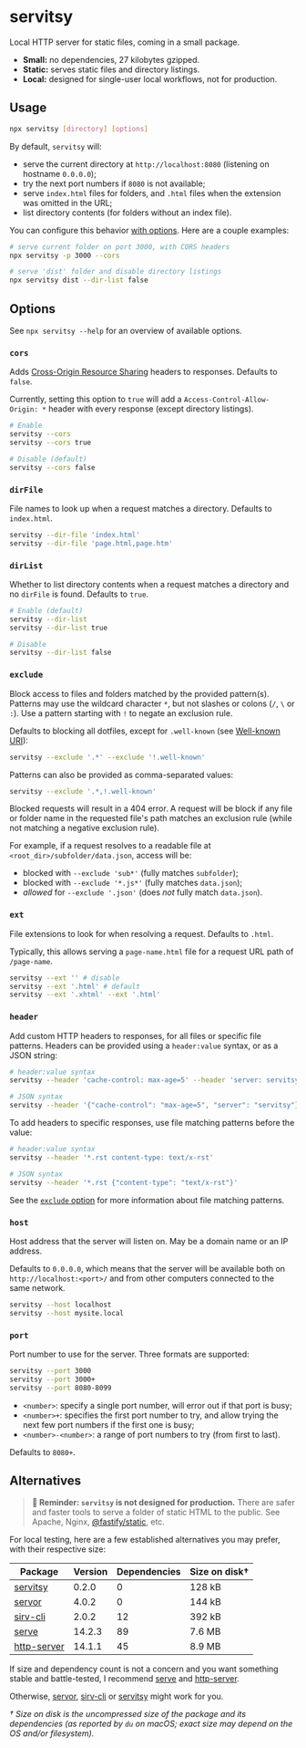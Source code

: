 # servitsy

Local HTTP server for static files, coming in a small package.

- **Small:** no dependencies, 27 kilobytes gzipped.
- **Static:** serves static files and directory listings.
- **Local:** designed for single-user local workflows, not for production.

## Usage

```sh
npx servitsy [directory] [options]
```

By default, `servitsy` will:

- serve the current directory at `http://localhost:8080` (listening on hostname `0.0.0.0`);
- try the next port numbers if `8080` is not available;
- serve `index.html` files for folders, and `.html` files when the extension was omitted in the URL;
- list directory contents (for folders without an index file).

You can configure this behavior [with options](#options). Here are a couple examples:

```sh
# serve current folder on port 3000, with CORS headers
npx servitsy -p 3000 --cors

# serve 'dist' folder and disable directory listings
npx servitsy dist --dir-list false
```

## Options

See `npx servitsy --help` for an overview of available options.

### `cors`

Adds [Cross-Origin Resource Sharing](https://developer.mozilla.org/en-US/docs/Web/HTTP/CORS) headers to responses. Defaults to `false`.

Currently, setting this option to `true` will add a `Access-Control-Allow-Origin: *` header with every response (except directory listings).

```sh
# Enable
servitsy --cors
servitsy --cors true

# Disable (default)
servitsy --cors false
```

### `dirFile`

File names to look up when a request matches a directory. Defaults to `index.html`.

```sh
servitsy --dir-file 'index.html'
servitsy --dir-file 'page.html,page.htm'
```

### `dirList`

Whether to list directory contents when a request matches a directory and no `dirFile` is found. Defaults to `true`.

```sh
# Enable (default)
servitsy --dir-list
servitsy --dir-list true

# Disable
servitsy --dir-list false
```

### `exclude`

Block access to files and folders matched by the provided pattern(s). Patterns may use the wildcard character `*`, but not slashes or colons (`/`, `\` or `:`). Use a pattern starting with `!` to negate an exclusion rule.

Defaults to blocking all dotfiles, except for `.well-known` (see [Well-known URI](https://en.wikipedia.org/wiki/Well-known_URI)):

```sh
servitsy --exclude '.*' --exclude '!.well-known'
```

Patterns can also be provided as comma-separated values:

```sh
servitsy --exclude '.*,!.well-known'
```

Blocked requests will result in a 404 error. A request will be block if any file or folder name in the requested file's path matches an exclusion rule (while not matching a negative exclusion rule).

For example, if a request resolves to a readable file at `<root_dir>/subfolder/data.json`, access will be:

- blocked with `--exclude 'sub*'` (fully matches `subfolder`);
- blocked with `--exclude '*.js*'` (fully matches `data.json`);
- _allowed_ for `--exclude '.json'` (does _not_ fully match `data.json`).

### `ext`

File extensions to look for when resolving a request. Defaults to `.html`.

Typically, this allows serving a `page-name.html` file for a request URL path of `/page-name`.

```sh
servitsy --ext '' # disable
servitsy --ext '.html' # default
servitsy --ext '.xhtml' --ext '.html'
```

### `header`

Add custom HTTP headers to responses, for all files or specific file patterns. Headers can be provided using a `header:value` syntax, or as a JSON string:

```sh
# header:value syntax
servitsy --header 'cache-control: max-age=5' --header 'server: servitsy'

# JSON syntax
servitsy --header '{"cache-control": "max-age=5", "server": "servitsy"}'
```

To add headers to specific responses, use file matching patterns before the value:

```sh
# header:value syntax
servitsy --header '*.rst content-type: text/x-rst'

# JSON syntax
servitsy --header '*.rst {"content-type": "text/x-rst"}'
```

See the [`exclude` option](#exclude) for more information about file matching patterns.

### `host`

Host address that the server will listen on. May be a domain name or an IP address.

Defaults to `0.0.0.0`, which means that the server will be available both on `http://localhost:<port>/` and from other computers connected to the same network.

```sh
servitsy --host localhost
servitsy --host mysite.local
```

### `port`

Port number to use for the server. Three formats are supported:

```sh
servitsy --port 3000
servitsy --port 3000+
servitsy --port 8080-8099
```

- `<number>`: specify a single port number, will error out if that port is busy;
- `<number>+`: specifies the first port number to try, and allow trying the next few port numbers if the first one is busy;
- `<number>-<number>`: a range of port numbers to try (from first to last).

Defaults to `8080+`.

## Alternatives

> __🚨 Reminder: `servitsy` is not designed for production.__ There are safer and faster tools to serve a folder of static HTML to the public. See Apache, Nginx, [@fastify/static], etc.

For local testing, here are a few established alternatives you may prefer, with their respective size:

| Package       | Version | Dependencies | Size on disk† |
| ------------- | ------- | ------------ | ------------- |
| [servitsy]    | 0.2.0   | 0            | 128 kB        |
| [servor]      | 4.0.2   | 0            | 144 kB        |
| [sirv-cli]    | 2.0.2   | 12           | 392 kB        |
| [serve]       | 14.2.3  | 89           | 7.6 MB        |
| [http-server] | 14.1.1  | 45           | 8.9 MB        |

If size and dependency count is not a concern and you want something stable and battle-tested, I recommend [serve] and [http-server].

Otherwise, [servor], [sirv-cli] or [servitsy] might work for you.

_† Size on disk is the uncompressed size of the package and its dependencies (as reported by `du` on macOS; exact size may depend on the OS and/or filesystem)._

[@fastify/static]: https://www.npmjs.com/package/@fastify/static
[http-server]: https://www.npmjs.com/package/http-server
[serve]: https://www.npmjs.com/package/serve
[servitsy]: https://www.npmjs.com/package/servitsy
[servor]: https://www.npmjs.com/package/servor
[sirv-cli]: https://www.npmjs.com/package/sirv-cli

